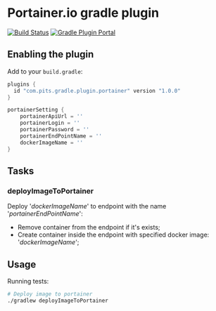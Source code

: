 # Portainer.io gradle plugin

[![Build Status](https://github.com/coditory/gradle-integration-test-plugin/workflows/Build/badge.svg?branch=master)](https://github.com/coditory/gradle-integration-test-plugin/actions?query=workflow%3ABuild+branch%3Amaster)
[![Gradle Plugin Portal](https://img.shields.io/badge/Plugin_Portal-v1.1.9-green.svg)](https://plugins.gradle.org/plugin/com.coditory.integration-test)

## Enabling the plugin

Add to your `build.gradle`:

```gradle
plugins {
  id "com.pits.gradle.plugin.portainer" version "1.0.0"
}

portainerSetting {
    portainerApiUrl = ''
    portainerLogin = ''
    portainerPassword = ''
    portainerEndPointName = ''
    dockerImageName = ''
}
```

## Tasks

### deployImageToPortainer
Deploy '_dockerImageName_' to endpoint with the name '_portainerEndPointName_':
- Remove container from the endpoint if it's exists;
- Create container inside the endpoint with specified docker image: '_dockerImageName_';

## Usage

Running tests:
```sh
# Deploy image to portainer
./gradlew deployImageToPortainer
```